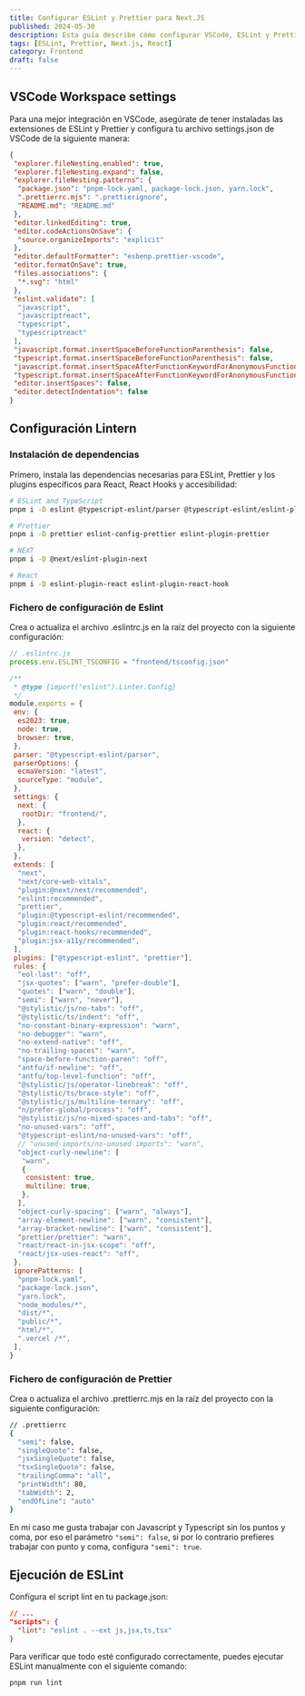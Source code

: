```yaml
---
title: Configurar ESLint y Prettier para Next.JS
published: 2024-05-30
description: Esta guía describe cómo configurar VSCode, ESLint y Prettier para mantener un código limpio y consistente en un proyecto Next.js.
tags: [ESLint, Prettier, Next.js, React]
category: Frontend
draft: false
---
```


## VSCode Workspace settings

Para una mejor integración en VSCode, asegúrate de tener instaladas las extensiones de ESLint y Prettier y configura tu archivo settings.json de VSCode de la siguiente manera:

```json
{
 "explorer.fileNesting.enabled": true,
 "explorer.fileNesting.expand": false,
 "explorer.fileNesting.patterns": {
  "package.json": "pnpm-lock.yaml, package-lock.json, yarn.lock",
  ".prettierrc.mjs": ".prettierignore",
  "README.md": "README.md"
 },
 "editor.linkedEditing": true,
 "editor.codeActionsOnSave": {
  "source.organizeImports": "explicit"
 },
 "editor.defaultFormatter": "esbenp.prettier-vscode",
 "editor.formatOnSave": true,
 "files.associations": {
  "*.svg": "html"
 },
 "eslint.validate": [
  "javascript",
  "javascriptreact",
  "typescript",
  "typescriptreact"
 ],
 "javascript.format.insertSpaceBeforeFunctionParenthesis": false,
 "typescript.format.insertSpaceBeforeFunctionParenthesis": false,
 "javascript.format.insertSpaceAfterFunctionKeywordForAnonymousFunctions": false,
 "typescript.format.insertSpaceAfterFunctionKeywordForAnonymousFunctions": false,
 "editor.insertSpaces": false,
 "editor.detectIndentation": false
}
```

## Configuración Lintern

### Instalación de dependencias

Primero, instala las dependencias necesarias para ESLint, Prettier y los plugins específicos para React, React Hooks y accesibilidad:

```sh
# ESLint and TypeScript
pnpm i -D eslint @typescript-eslint/parser @typescript-eslint/eslint-plugin eslint-plugin-jsx-a11y

# Prettier
pnpm i -D prettier eslint-config-prettier eslint-plugin-prettier

# NEXT
pnpm i -D @next/eslint-plugin-next

# React
pnpm i -D eslint-plugin-react eslint-plugin-react-hook
```

### Fichero de configuración de Eslint

Crea o actualiza el archivo .eslintrc.js en la raíz del proyecto con la siguiente configuración:

```javascript
// .eslintrc.js
process.env.ESLINT_TSCONFIG = "frontend/tsconfig.json"

/**
 * @type {import("eslint").Linter.Config}
 */
module.exports = {
 env: {
  es2023: true,
  node: true,
  browser: true,
 },
 parser: "@typescript-eslint/parser",
 parserOptions: {
  ecmaVersion: "latest",
  sourceType: "module",
 },
 settings: {
  next: {
   rootDir: "frontend/",
  },
  react: {
   version: "detect",
  },
 },
 extends: [
  "next",
  "next/core-web-vitals",
  "plugin:@next/next/recommended",
  "eslint:recommended",
  "prettier",
  "plugin:@typescript-eslint/recommended",
  "plugin:react/recommended",
  "plugin:react-hooks/recommended",
  "plugin:jsx-a11y/recommended",
 ],
 plugins: ["@typescript-eslint", "prettier"],
 rules: {
  "eol-last": "off",
  "jsx-quotes": ["warn", "prefer-double"],
  "quotes": ["warn", "double"],
  "semi": ["warn", "never"],
  "@stylistic/js/no-tabs": "off",
  "@stylistic/ts/indent": "off",
  "no-constant-binary-expression": "warn",
  "no-debugger": "warn",
  "no-extend-native": "off",
  "no-trailing-spaces": "warn",
  "space-before-function-paren": "off",
  "antfu/if-newline": "off",
  "antfu/top-level-function": "off",
  "@stylistic/js/operator-linebreak": "off",
  "@stylistic/ts/brace-style": "off",
  "@stylistic/js/multiline-ternary": "off",
  "n/prefer-global/process": "off",
  "@stylistic/js/no-mixed-spaces-and-tabs": "off",
  "no-unused-vars": "off",
  "@typescript-eslint/no-unused-vars": "off",
  // "unused-imports/no-unused-imports": "warn",
  "object-curly-newline": [
   "warn",
   {
    consistent: true,
    multiline: true,
   },
  ],
  "object-curly-spacing": ["warn", "always"],
  "array-element-newline": ["warn", "consistent"],
  "array-bracket-newline": ["warn", "consistent"],
  "prettier/prettier": "warn",
  "react/react-in-jsx-scope": "off",
  "react/jsx-uses-react": "off",
 },
 ignorePatterns: [
  "pnpm-lock.yaml",
  "package-lock.json",
  "yarn.lock",
  "node_modules/*",
  "dist/*",
  "public/*",
  "html/*",
  ".vercel /*",
 ],
}
```

### Fichero de configuración de Prettier

Crea o actualiza el archivo .prettierrc.mjs en la raíz del proyecto con la siguiente configuración:

```sh
// .prettierrc
{
  "semi": false,
  "singleQuote": false,
  "jsxSingleQuote": false,
  "tsxSingleQuote": false,
  "trailingComma": "all",
  "printWidth": 80,
  "tabWidth": 2,
  "endOfLine": "auto"
}
```

En mi caso me gusta trabajar con Javascript y Typescript sin los puntos y coma, por eso el parámetro `"semi": false`, si por lo contrario prefieres trabajar con punto y coma, configura `"semi": true`.

## Ejecución de ESLint

Configura el script lint en tu package.json:

```json
// ...
"scripts": {
  "lint": "eslint . --ext js,jsx,ts,tsx"
}

```

Para verificar que todo esté configurado correctamente, puedes ejecutar ESLint manualmente con el siguiente comando:

```sh
pnpm run lint
```
